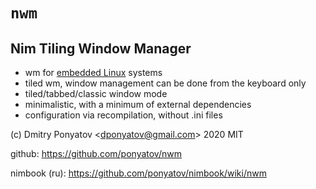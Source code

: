 #  `nwm`
## Nim Tiling Window Manager

* wm for [embedded Linux](https://github.com/ponyatov/nimbook/wiki/emLinux) systems
* tiled wm, window management can be done from the keyboard only
* tiled/tabbed/classic window mode
* minimalistic, with a minimum of external dependencies
* configuration via recompilation, without .ini files

(c) Dmitry Ponyatov <<dponyatov@gmail.com>> 2020 MIT

github: https://github.com/ponyatov/nwm

nimbook (ru): https://github.com/ponyatov/nimbook/wiki/nwm
